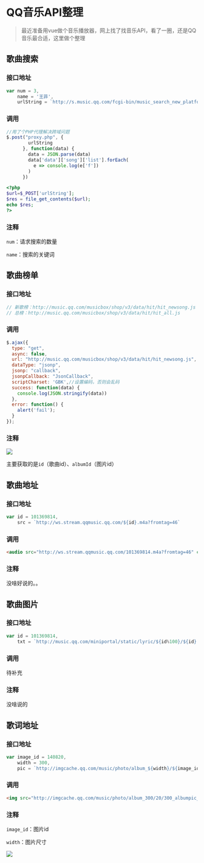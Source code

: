 # QQ音乐API整理

> 最近准备用vue做个音乐播放器，网上找了找音乐API，看了一圈，还是QQ音乐最合适，这里做个整理

## 歌曲搜索

### 接口地址

```js
var num = 3,
    name = '王菲',
    urlString = `http://s.music.qq.com/fcgi-bin/music_search_new_platform?t=0&n=${num}&aggr=1&cr=1&loginUin=0&format=json&inCharset=GB2312&outCharset=utf-8&notice=0&platform=jqminiframe.json&needNewCode=0&p=1&catZhida=0&remoteplace=sizer.newclient.next_song&w=${name}`;
```

### 调用

```js
//用了个PHP代理解决跨域问题
$.post("proxy.php", {
        urlString
      }, function(data) {
        data = JSON.parse(data)
        data['data']['song']['list'].forEach(
          e => console.log(e['f'])
        )
      })
```

```php
<?php
$url=$_POST['urlString'];
$res = file_get_contents($url);
echo $res;
?>
```
### 注释

`num`：请求搜索的数量

`name`：搜索的关键词

## 歌曲榜单

### 接口地址

```js
// 新歌榜：http://music.qq.com/musicbox/shop/v3/data/hit/hit_newsong.js
// 总榜：http://music.qq.com/musicbox/shop/v3/data/hit/hit_all.js
```

### 调用

```js
$.ajax({
  type: "get",
  async: false,
  url: "http://music.qq.com/musicbox/shop/v3/data/hit/hit_newsong.js",
  dataType: "jsonp",
  jsonp: "callback",
  jsonpCallback: "JsonCallback",
  scriptCharset: 'GBK',//设置编码，否则会乱码
  success: function(data) {
    console.log(JSON.stringify(data))
  },
  error: function() {
    alert('fail');
  }
});
```



### 注释

![](http://ww1.sinaimg.cn/large/6c7bfb12gw1fadx7om48cj20uk03mwh5.jpg)

主要获取的是`id`（歌曲id）、`albumId`（图片id）

## 歌曲地址

### 接口地址

```js
var id = 101369814,
    src = `http://ws.stream.qqmusic.qq.com/${id}.m4a?fromtag=46`
```

### 调用

```html
<audio src="http://ws.stream.qqmusic.qq.com/101369814.m4a?fromtag=46" controls></audio>
```

### 注释

没啥好说的。。

## 歌曲图片

### 接口地址

```js
var id = 101369814,
    txt = `http://music.qq.com/miniportal/static/lyric/${id%100}/${id}.xml`;
```

### 调用

待补充

### 注释

没啥说的

## 歌词地址

### 接口地址

```js
var image_id = 140820,
    width = 300,
    pic = `http://imgcache.qq.com/music/photo/album_${width}/${image_id%100}/${width}_albumpic_${image_id}_0.jpg`;
```

### 调用

```html
<img src="http://imgcache.qq.com/music/photo/album_300/20/300_albumpic_140820_0.jpg" alt="">
```

### 注释

`image_id`：图片id

`width`：图片尺寸

![](http://ww2.sinaimg.cn/large/6c7bfb12gw1fadxwaiww5j21kw16o7wh.jpg)